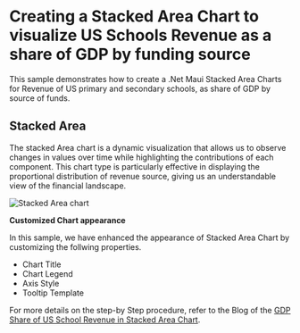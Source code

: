 # Creating a Stacked Area Chart to visualize US Schools Revenue as a share of GDP by funding source
This sample demonstrates how to create a .Net Maui Stacked Area Charts for Revenue of US primary and secondary schools, as share of GDP by source of funds.

## Stacked Area 
The stacked Area chart is a dynamic visualization that allows us to observe changes in values over time while highlighting the contributions of each component. This chart type is particularly effective in displaying the proportional distribution of revenue source, giving us an understandable view of the financial landscape. 


![Stacked Area chart](https://github.com/SyncfusionExamples/Creating-a-Stacked-Area-Chart-to-visualize-US-schools-Revenue-as-a-share-of-GDP-by-funding-source/assets/124584591/23e7a91b-d0f0-42c9-9580-1c6c43f04fb5)

**Customized Chart appearance**

In this sample, we have enhanced the appearance of Stacked Area Chart by customizing the follwing properties.
* Chart Title
* Chart Legend
* Axis Style
* Tooltip Template

For more details on the step-by Step procedure, refer to the Blog of the [GDP Share of US School Revenue in Stacked Area Chart]().